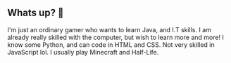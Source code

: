 ## Whats up? 🤨

<!--
**hackpurrin/hackpurrin** is a ✨ _special_ ✨ repository because its `README.md` (this file) appears on your GitHub profile.

Here are some ideas to get you started:

- 🔭 I’m currently working on ...
- 🌱 I’m currently learning ...
- 👯 I’m looking to collaborate on ...
- 🤔 I’m looking for help with ...
- 💬 Ask me about ...
- 📫 How to reach me: ...
- 😄 Pronouns: ...
- ⚡ Fun fact: ...
-->

I'm just an ordinary gamer who wants to learn Java, and I.T skills. I am already really skilled with the computer, but wish to learn more and more! I know some Python, and can code in HTML and CSS. Not very skilled in JavaScript lol. I usually play Minecraft and Half-Life.

